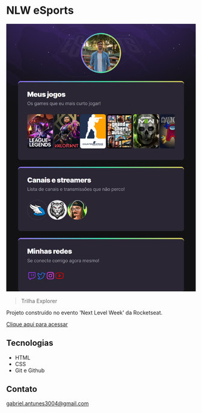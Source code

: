 # NLW eSports

![preview](./.github/preview.png)

>Trilha Explorer

Projeto construído no evento 'Next Level Week' da Rocketseat.

[Clique aqui para acessar](https://Gabriel-Antunes-Souza.github.io/NLW)

## Tecnologias
- HTML
- CSS
- Git e Github

## Contato

gabriel.antunes3004@gmail.com